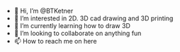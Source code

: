 - 👋 Hi, I’m @BTKetner
- 👀 I’m interested in 2D. 3D cad drawing and 3D printing
- 🌱 I’m currently learning how to draw 3D
- 💞️ I’m looking to collaborate on anything fun
- 📫 How to reach me on here

<!---
BTKetner/BTKetner is a ✨ special ✨ repository because its `README.md` (this file) appears on your GitHub profile.
You can click the Preview link to take a look at your changes.
--->

